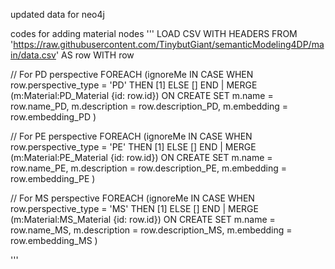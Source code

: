 updated data for neo4j

codes for adding material nodes
'''
LOAD CSV WITH HEADERS 
FROM 'https://raw.githubusercontent.com/TinybutGiant/semanticModeling4DP/main/data.csv' AS row
WITH row

// For PD perspective
FOREACH (ignoreMe IN CASE WHEN row.perspective_type = 'PD' THEN [1] ELSE [] END |
    MERGE (m:Material:PD_Material {id: row.id})
    ON CREATE SET 
        m.name = row.name_PD,
        m.description = row.description_PD,
        m.embedding = row.embedding_PD
)

// For PE perspective
FOREACH (ignoreMe IN CASE WHEN row.perspective_type = 'PE' THEN [1] ELSE [] END |
    MERGE (m:Material:PE_Material {id: row.id})
    ON CREATE SET 
        m.name = row.name_PE,
        m.description = row.description_PE,
        m.embedding = row.embedding_PE
)

// For MS perspective
FOREACH (ignoreMe IN CASE WHEN row.perspective_type = 'MS' THEN [1] ELSE [] END |
    MERGE (m:Material:MS_Material {id: row.id})
    ON CREATE SET 
        m.name = row.name_MS,
        m.description = row.description_MS,
        m.embedding = row.embedding_MS
)

'''
